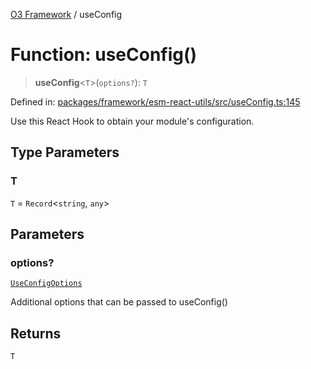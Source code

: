 [O3 Framework](../API.md) / useConfig

# Function: useConfig()

> **useConfig**\<`T`\>(`options?`): `T`

Defined in: [packages/framework/esm-react-utils/src/useConfig.ts:145](https://github.com/its-kios09/openmrs-esm-core/blob/main/packages/framework/esm-react-utils/src/useConfig.ts#L145)

Use this React Hook to obtain your module's configuration.

## Type Parameters

### T

`T` = `Record`\<`string`, `any`\>

## Parameters

### options?

[`UseConfigOptions`](../interfaces/UseConfigOptions.md)

Additional options that can be passed to useConfig()

## Returns

`T`
